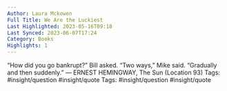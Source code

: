 ```yaml
---
Author: Laura Mckowen
Full Title: We Are the Luckiest
Last Highlighted: 2023-05-16T09:18
Last Synced: 2023-06-07T17:24
Category: Books
Highlights: 1
---
```

“How did you go bankrupt?” Bill asked. “Two ways,” Mike said. “Gradually and then suddenly.” — ERNEST HEMINGWAY, The Sun (Location 93)
Tags: #insight/question #insight/quote
Tags: #insight/question #insight/quote